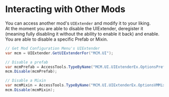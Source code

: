 # Interacting with Other Mods

You can access another mod's `UIExtender` and modify it to your liking.  
At the moment you are able to disable the UIExtender, deregister it (meaning fully disabling it without the ability to enable it back) and enable.  
You are able to disable a specific Prefab or Mixin.  
```csharp
// Get Mod Configuration Menu's UIExtender
var mcm = UIExtender.GetUIExtenderFor("MCM.UI");

// Disable a prefab
var mcmPrefab = AccessTools.TypeByName("MCM.UI.UIExtenderEx.OptionsPrefabExtension1");
mcm.Disable(mcmPrefab);

// Disable a Mixin
var mcmMixin = AccessTools.TypeByName("MCM.UI.UIExtenderEx.OptionsVMMixin");
mcm.Disable(mcmMixin);
```